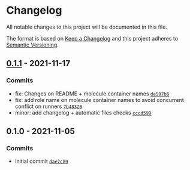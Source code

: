 # Changelog

All notable changes to this project will be documented in this file.

The format is based on [Keep a Changelog](https://keepachangelog.com/en/1.0.0/)
and this project adheres to [Semantic Versioning](https://semver.org/spec/v2.0.0.html).

## [0.1.1](https://github.com/lotusnoir/ansible-apps_rsyslog/compare/0.1.0...0.1.1) - 2021-11-17

### Commits

- fix: Changes on README + molecule container names [`de597b6`](https://github.com/lotusnoir/ansible-apps_rsyslog/commit/de597b6e15005eda5523ddb9694bff685f7e7da1)
- fix: add role name on molecule container names to avoid concurrent conflict on runners [`7b48320`](https://github.com/lotusnoir/ansible-apps_rsyslog/commit/7b4832062802507492d030b17280f8d42c8b681b)
- minor: add changelog + automatic files checks [`cccd599`](https://github.com/lotusnoir/ansible-apps_rsyslog/commit/cccd5997c7df823f1b027112d808dcd65ae7ef6d)

## 0.1.0 - 2021-11-05

### Commits

- initial commit [`dae7c89`](https://github.com/lotusnoir/ansible-apps_rsyslog/commit/dae7c897f54146e1d022dc641bba73c130b8d1ed)
